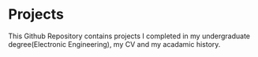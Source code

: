 # Projects
This Github Repository contains projects I completed in my undergraduate degree(Electronic Engineering), my CV and my acadamic history.
